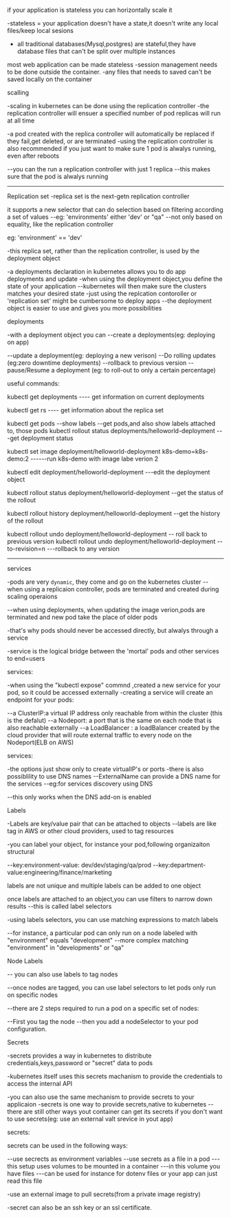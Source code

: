 if your application is stateless you can horizontally scale it

-stateless = your application doesn't have a state,it doesn't write any local files/keep local sesions 

- all traditional databases(Mysql,postgres) are stateful,they have database files that can't be split over multiple instances

most web application can be made stateless
-session management needs to be done outside the container. 
-any files that needs to saved can't be saved locally on the container


scalling 

-scaling in kubernetes can be done using the replication controller
-the replication controller will ensuer a specified number of pod replicas will run at all time

-a pod created with the replica controller will automatically be replaced if they fail,get deleted, or are terminated
-using the replication controller is also recommended if you just want to make sure 1 pod is alwalys running, even after reboots

--you can the run a replication controller with just 1 replica 
--this makes sure that the pod is alwalys running 

---------------------

Replication set
-replica set is the next-getn replication controller

it supports a new selector that can do selection based on filtering according a set of values
--eg: 'environments' either 'dev' or "qa"
--not only based on equality, like the replication controller

eg: 'environment' == 'dev'

-this replica set, rather than the replication controller, is used by the deployment object



-a deployments declaration in kubernetes allows you to do app deployments and update
-when using the deployment object,you define the state of your application
--kubernetes will then make sure the clusters matches your desired state
-just using the replcation contoroller or 'replication set' might be cumbersome to deploy apps
--the deployment object is easier to use and gives you more possibilities


deployments

-with a deployment object you can 
--create a deployments(eg: deploying on app)

--update a deployment(eg: deploying a new verison)
--Do rolling updates (eg:zero downtime deployments)
--rollback to previous version
--pause/Resume a deployment (eg: to roll-out to only a certain percentage)


useful commands:


kubectl get deployments ---- get information on current deployments

kubectl get rs ---- get information about the replica set

kubectl get pods --show labels --get pods,and also show labels attached to, those pods
kubectl rollout status deployments/helloworld-deployment  ---get deployment status


kubectl set image deployment/helloworld-deployment k8s-demo=k8s-demo:2 ------run k8s-demo with image labe verion 2


kubectl edit deployment/helloworld-deployment   ---edit the deployment object

kubectl rollout status deployment/helloworld-deployment --get the status of the rollout

kubectl rollout history deployment/helloworld-deployment --get the history of the rollout

kubectl rollout undo deployment/helloworld-deployment  -- roll back to previous version
kubectl rollout undo deployment/helloworld-deployment --to-revision=n  ---rollback to any version 


----------------------
services 

-pods are very `dynamic`, they come and go on the kubernetes cluster
--when using a replicaion controller, pods are terminated and created during scaling operaions

--when using deployments, when updating the image verion,pods are terminated and new pod take the place of older pods

-that's why pods should never be accessed directly, but alwalys through a service

-service is the logical bridge between the 'mortal' pods and other services to end=users


services:

-when using the "kubectl expose" commnd ,created a new service for your pod, so it could be accessed externally
-creating a service will create an endpoint for your pods:

--a ClusterIP:a virtual IP address only reachable from within the cluster (this is the defalut)
--a Nodeport: a port that is the same on each node that is also reachable externally
--a LoadBalancer : a loadBalancer created by the cloud provider that will route external traffic to every node on the Nodeport(ELB on AWS) 


services:

-the options just show only to create virtualIP's or ports
-there is also possiblility to use DNS names
--ExternalName can provide a DNS name for the services
--eg:for services discovery using DNS

--this only works when the DNS add-on is enabled 

Labels

-Labels are key/value pair that can be attached to objects
--labels are like tag in AWS or other cloud providers, used to tag resources

-you can label your object, for instance your pod,following organizaiton structural

--key:environment-value: dev/dev/staging/qa/prod
--key:department-value:engineering/finance/marketing



labels are not unique and multiple labels can be added to one object

once labels are attached to an object,you can use filters to narrow down results
--this is called label selectors

-using labels selectors, you can use matching expressions to match labels

--for instance, a particular pod can only run on a node labeled with "environment" equals "development"
--more complex matching "environment" in "developments" or "qa"


Node Labels

-- you can also use labels to tag nodes

--once nodes are tagged, you can use label selectors to let pods only run on specific nodes

--there are 2 steps required to run a pod on a specific set of nodes:

--First you tag the node
--then you add a nodeSelector to your pod configuration.


Secrets

-secrets provides a way in kubernetes to distribute credentials,keys,password or "secret" data to pods

-kubernetes itself uses this secrets machanism to provide the credentials to access the internal API

-you can also use the same mechanism to provide secrets to your applicaion
-secrets is one way to provide secrets,native to kubernetes
--there are still other ways yout container can get its secrets if you don't want to use secrets(eg: use an external valt srevice in yout app)

secrets:

secrets can be used in the following ways:

--use secrects as environment variables
--use secrets as a file in a pod
 ---this setup uses volumes to be mounted in a container
 ---in this volume you have files
 ---can be used for instance for dotenv files or your app can just read this file

 -use an external image to pull secrets(from a private image registry)


 -secret can also be an ssh key or an ssl certificate.






